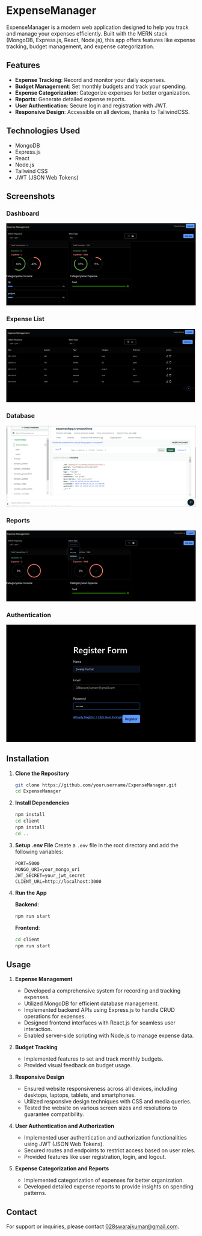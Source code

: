 # ExpenseManager

ExpenseManager is a modern web application designed to help you track and manage your expenses efficiently. Built with the MERN stack (MongoDB, Express.js, React, Node.js), this app offers features like expense tracking, budget management, and expense categorization.

## Features

- **Expense Tracking**: Record and monitor your daily expenses.
- **Budget Management**: Set monthly budgets and track your spending.
- **Expense Categorization**: Categorize expenses for better organization.
- **Reports**: Generate detailed expense reports.
- **User Authentication**: Secure login and registration with JWT.
- **Responsive Design**: Accessible on all devices, thanks to TailwindCSS.

## Technologies Used

- MongoDB
- Express.js
- React
- Node.js
- Tailwind CSS
- JWT (JSON Web Tokens)

## Screenshots

### Dashboard
![Dashboard](https://github.com/swaraj29/Expense-Management-System/blob/66c1dc38974e175f7636465de92e50acc6bce2ed/screenshot/Screenshot%202024-05-23%20013208.png)

### Expense List
![Expense List](https://github.com/swaraj29/Expense-Management-System/blob/66c1dc38974e175f7636465de92e50acc6bce2ed/screenshot/Screenshot%202024-05-23%20013145.png)

### Database
![Database](https://github.com/swaraj29/Expense-Management-System/blob/66c1dc38974e175f7636465de92e50acc6bce2ed/screenshot/Screenshot%202024-05-23%20013555.png)

### Reports
![Reports](https://github.com/swaraj29/Expense-Management-System/blob/66c1dc38974e175f7636465de92e50acc6bce2ed/screenshot/Screenshot%202024-05-23%20013301.png)

### Authentication
![Authentication](https://github.com/swaraj29/Expense-Management-System/blob/66c1dc38974e175f7636465de92e50acc6bce2ed/screenshot/Screenshot%202024-05-23%20012637.png)

## Installation

1. **Clone the Repository**
    ```sh
    git clone https://github.com/yourusername/ExpenseManager.git
    cd ExpenseManager
    ```

2. **Install Dependencies**
    ```sh
    npm install
    cd client
    npm install
    cd ..
    ```

3. **Setup .env File**
    Create a `.env` file in the root directory and add the following variables:
    ```env
    PORT=5000
    MONGO_URI=your_mongo_uri
    JWT_SECRET=your_jwt_secret
    CLIENT_URL=http://localhost:3000
    ```

4. **Run the App**

    **Backend**:
    ```sh
    npm run start
    ```

    **Frontend**:
    ```sh
    cd client
    npm run start
    ```

## Usage

1. **Expense Management**
    - Developed a comprehensive system for recording and tracking expenses.
    - Utilized MongoDB for efficient database management.
    - Implemented backend APIs using Express.js to handle CRUD operations for expenses.
    - Designed frontend interfaces with React.js for seamless user interaction.
    - Enabled server-side scripting with Node.js to manage expense data.

2. **Budget Tracking**
    - Implemented features to set and track monthly budgets.
    - Provided visual feedback on budget usage.

3. **Responsive Design**
    - Ensured website responsiveness across all devices, including desktops, laptops, tablets, and smartphones.
    - Utilized responsive design techniques with CSS and media queries.
    - Tested the website on various screen sizes and resolutions to guarantee compatibility.

4. **User Authentication and Authorization**
    - Implemented user authentication and authorization functionalities using JWT (JSON Web Tokens).
    - Secured routes and endpoints to restrict access based on user roles.
    - Provided features like user registration, login, and logout.

5. **Expense Categorization and Reports**
    - Implemented categorization of expenses for better organization.
    - Developed detailed expense reports to provide insights on spending patterns.

## Contact

For support or inquiries, please contact [028swarajkumar@gmail.com](mailto:028swarajkumar@gmail.com).
